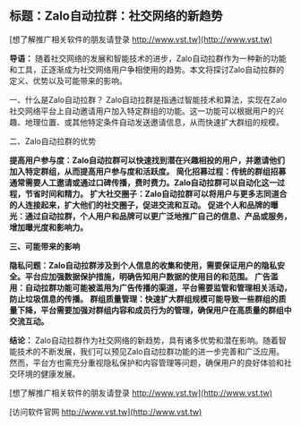 ## **标题：Zalo自动拉群：社交网络的新趋势**

[想了解推广相关软件的朋友请登录 http://www.vst.tw](http://www.vst.tw)

**导语：**
随着社交网络的发展和智能技术的进步，Zalo自动拉群作为一种新的功能和工具，正逐渐成为社交网络用户争相使用的趋势。本文将探讨Zalo自动拉群的定义、优势以及可能带来的影响。

一、什么是Zalo自动拉群？
Zalo自动拉群是指通过智能技术和算法，实现在Zalo社交网络平台上自动邀请用户加入特定群组的功能。这一功能可以根据用户的兴趣、地理位置、或其他特定条件自动发送邀请信息，从而快速扩大群组的规模。

二、Zalo自动拉群的优势

**提高用户参与度：Zalo自动拉群可以快速找到潜在兴趣相投的用户，并邀请他们加入特定群组，从而提高用户参与度和活跃度。**
**简化招募过程：传统的群组招募通常需要人工邀请或通过口碑传播，费时费力。Zalo自动拉群可以自动化这一过程，节省时间和精力。**
**扩大社交圈子：Zalo自动拉群可以将用户与更多志同道合的人连接起来，扩大他们的社交圈子，促进交流和互动。**
**促进个人和品牌的曝光：通过自动拉群，个人用户和品牌可以更广泛地推广自己的信息、产品或服务，增加曝光度和影响力。**

**三、可能带来的影响**

**隐私问题：Zalo自动拉群涉及到个人信息的收集和使用，需要保证用户的隐私安全。平台应加强数据保护措施，明确告知用户数据的使用目的和范围。**
**广告滥用：自动拉群功能可能被滥用为广告传播的渠道，平台需要监管和管理相关活动，防止垃圾信息的传播。**
**群组质量管理：快速扩大群组规模可能导致一些群组的质量下降，平台需要加强对群组内容和成员行为的管理，确保用户在高质量的群组中交流互动。**

**结论：**
Zalo自动拉群作为社交网络的新趋势，具有诸多优势和潜在影响。随着智能技术的不断发展，我们可以预见Zalo自动拉群功能的进一步完善和广泛应用。然而，平台方也需充分重视隐私保护和内容管理等问题，确保用户的良好体验和社交环境的健康发展。

[想了解推广相关软件的朋友请登录 http://www.vst.tw](http://www.vst.tw)


[访问软件官网 http://www.vst.tw](http://www.vst.tw)
